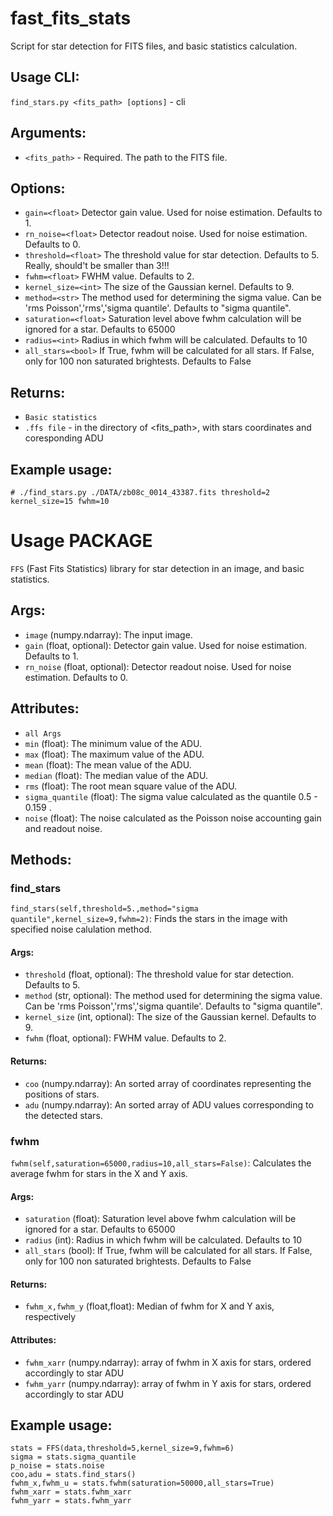 # fast_fits_stats
Script for star detection for FITS files, and basic statistics calculation.  

## Usage CLI:
`find_stars.py <fits_path> [options]` - cli 

## Arguments:
- `<fits_path>` - Required. The path to the FITS file.

## Options:
   - `gain=<float>`            Detector gain value. Used for noise estimation. Defaults to 1.
   - `rn_noise=<float>`        Detector readout noise. Used for noise estimation. Defaults to 0.
   - `threshold=<float>`       The threshold value for star detection. Defaults to 5. Really, should't be smaller than 3!!!
   - `fwhm=<float>`            FWHM value. Defaults to 2.
   - `kernel_size=<int>`      The size of the Gaussian kernel. Defaults to 9.
   - `method=<str>`         The method used for determining the sigma value. Can be 'rms Poisson','rms','sigma quantile'. Defaults to "sigma quantile".
   - `saturation=<float>`      Saturation level above fwhm calculation will be ignored for a star. Defaults to 65000
   - `radius=<int>`            Radius in which fwhm will be calculated. Defaults to 10
   - `all_stars=<bool>`        If True, fwhm will be calculated for all stars. 
                               If False, only for 100 non saturated brightests. Defaults to False



## Returns: 
  - `Basic statistics` 
  - `.ffs file` - in the directory of <fits_path>, with stars coordinates and coresponding ADU

## Example usage: 
   ``` # ./find_stars.py ./DATA/zb08c_0014_43387.fits threshold=2 kernel_size=15 fwhm=10 ```

# Usage PACKAGE
 `FFS` (Fast Fits Statistics) library for star detection in an image, and basic statistics. 

## Args:
- `image` (numpy.ndarray): The input image.
- `gain` (float, optional): Detector gain value. Used for noise estimation. Defaults to 1.
- `rn_noise` (float, optional): Detector readout noise. Used for noise estimation. Defaults to 0.

## Attributes:
- `all Args`
- `min` (float): The minimum value of the ADU.
- `max` (float): The maximum value of the ADU.
- `mean` (float): The mean value of the ADU.
- `median` (float): The median value of the ADU.
- `rms` (float): The root mean square value of the ADU.
- `sigma_quantile` (float): The sigma value calculated as the quantile 0.5 - 0.159 .
- `noise` (float): The noise calculated as the Poisson noise accounting gain and readout noise.

## Methods:
### find_stars
`find_stars(self,threshold=5.,method="sigma quantile",kernel_size=9,fwhm=2)`: Finds the stars in the image with specified noise calulation method.

#### Args:
- `threshold` (float, optional): The threshold value for star detection. Defaults to 5.
- `method` (str, optional): The method used for determining the sigma value. Can be 'rms Poisson','rms','sigma quantile'. Defaults to "sigma quantile".
- `kernel_size` (int, optional): The size of the Gaussian kernel. Defaults to 9.
- `fwhm` (float, optional): FWHM value. Defaults to 2.

#### Returns:
- `coo` (numpy.ndarray): An sorted array of coordinates representing the positions of stars.
- `adu` (numpy.ndarray): An sorted array of ADU values corresponding to the detected stars.

### fwhm
`fwhm(self,saturation=65000,radius=10,all_stars=False)`: Calculates the average fwhm for stars in the X and Y axis.

#### Args:
- `saturation` (float): Saturation level above fwhm calculation will be ignored for a star. Defaults to 65000
- `radius` (int): Radius in which fwhm will be calculated. Defaults to 10
- `all_stars` (bool): If True, fwhm will be calculated for all stars. 
                      If False, only for 100 non saturated brightests. Defaults to False

#### Returns: 
- `fwhm_x,fwhm_y` (float,float): Median of fwhm for X and Y axis, respectively

#### Attributes:
- `fwhm_xarr` (numpy.ndarray): array of fwhm in X axis for stars, ordered accordingly to star ADU
- `fwhm_yarr` (numpy.ndarray): array of fwhm in Y axis for stars, ordered accordingly to star ADU


## Example usage:
```
stats = FFS(data,threshold=5,kernel_size=9,fwhm=6)
sigma = stats.sigma_quantile
p_noise = stats.noise
coo,adu = stats.find_stars()
fwhm_x,fwhm_u = stats.fwhm(saturation=50000,all_stars=True)
fwhm_xarr = stats.fwhm_xarr
fwhm_yarr = stats.fwhm_yarr
```
